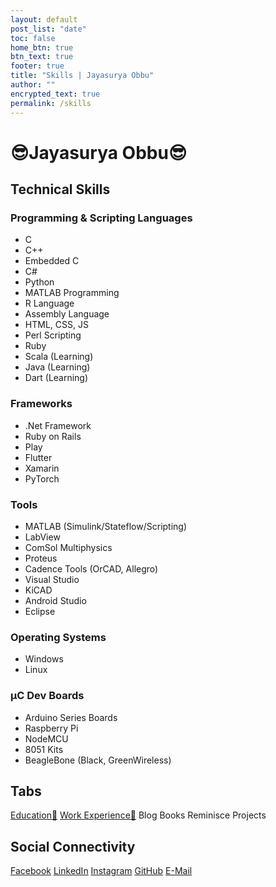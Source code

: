 ```yaml
---
layout: default
post_list: "date"
toc: false
home_btn: true
btn_text: true
footer: true
title: "Skills | Jayasurya Obbu"
author: ""
encrypted_text: true
permalink: /skills
---
```


# **😎Jayasurya Obbu😎**

## Technical Skills
### Programming & Scripting Languages
+ C
+ C++
+ Embedded C
+ C#
+ Python
+ MATLAB Programming
+ R Language
+ Assembly Language
+ HTML, CSS, JS
+ Perl Scripting
+ Ruby
+ Scala (Learning)
+ Java (Learning)
+ Dart (Learning)
### Frameworks
+ .Net Framework
+ Ruby on Rails
+ Play
+ Flutter
+ Xamarin
+ PyTorch
### Tools
+ MATLAB (Simulink/Stateflow/Scripting)
+ LabView
+ ComSol Multiphysics
+ Proteus
+ Cadence Tools (OrCAD, Allegro)
+ Visual Studio
+ KiCAD
+ Android Studio
+ Eclipse
### Operating Systems
+ Windows
+ Linux
### µC Dev Boards
+ Arduino Series Boards
+ Raspberry Pi
+ NodeMCU
+ 8051 Kits
+ BeagleBone (Black, GreenWireless)

## Tabs

[Education🧮](education.md) [Work Experience💼](work-experience.md) Blog Books Reminisce Projects

## Social Connectivity

[Facebook](https://www.facebook.com/jayasurya.obbu/) [LinkedIn](https://www.linkedin.com/in/jayasurya-obbu/) [Instagram](https://www.instagram.com/mr__circuit/) [GitHub](https://github.com/mr-circuit) [E-Mail]( mailto:hello@jayasurya.me) 